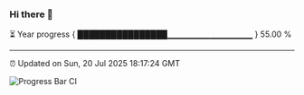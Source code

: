 ### Hi there 👋

⏳ Year progress { ████████████████▁▁▁▁▁▁▁▁▁▁▁▁▁▁ } 55.00 %

---

⏰ Updated on Sun, 20 Jul 2025 18:17:24 GMT

![Progress Bar CI](https://github.com/code-lakshay/GitHub-Actions-Demo/workflows/Progress%20Bar%20CI/badge.svg)
